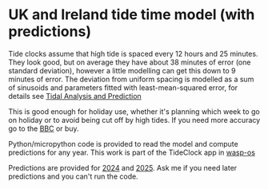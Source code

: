 # UK and Ireland tide time model (with predictions)

Tide clocks assume that high tide is spaced every 12 hours and 25 minutes.  They look good, but on average they have about 38 minutes of error (one standard deviation), however a little modelling can get this down to 9 minutes of error.  The deviation from uniform spacing is modelled as a sum of sinusoids and parameters fitted with least-mean-squared error, for details see [Tidal Analysis and Prediction](https://tidesandcurrents.noaa.gov/publications/Tidal_Analysis_and_Predictions.pdf)

This is good enough for holiday use, whether it's planning which week to go on holiday or to avoid being cut off by high tides.  If you need more accuracy go to the [BBC](https://www.bbc.co.uk/weather/coast-and-sea/tide-tables) or buy.

Python/micropython code is provided to read the model and compute predictions for any year.  This work is part of the TideClock app in [wasp-os](https://github.com/wasp-os/wasp-os)

Predictions are provided for [2024](2024) and [2025](2025).  Ask me if you need later predictions and you can't run the code.
